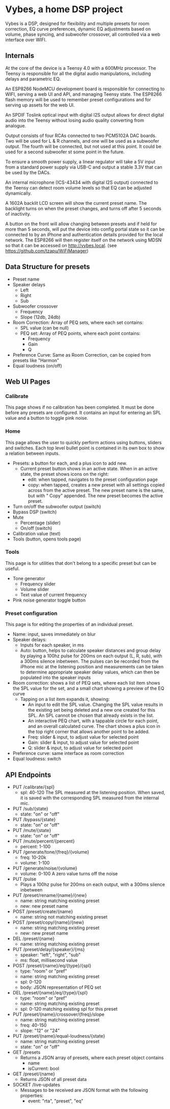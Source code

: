 # Vybes, a home DSP project

Vybes is a DSP, designed for flexibility and multiple presets for room correction, EQ curve preferences, dynamic EQ adjustments based on volume, phase syncing, and subwoofer crossover, all controlled via a web interface over WIFI.

## Internals
At the core of the device is a Teensy 4.0 with a 600MHz processor. The Teensy is responsible for all the digital audio manipulations, including delays and parametric EQ.

An ESP8266 NodeMCU development board is responsible for connecting to WIFI, serving a web UI and API, and managing Teensy state. The ESP8266 flash memory will be used to remember preset configurations and for serving up assets for the web UI.

An SPDIF Toslink optical input with digital I2S output allows for direct digital audio into the Teensy without losing audio quality converting from analogue.

Output consists of four RCAs connected to two PCM5102A DAC boards. Two will be used for L & R channels, and one will be used as a subwoofer output. The fourth will be connected, but not used at this point. It could be used for a second subwoofer st some point in the future.

To ensure a smooth power supply, a linear regulator will take a 5V input from a standard power supply via USB-C and output a stable 3.3V that can be used by the DACs.

An internal microphone (ICS-43434 with digital I2S output) connected to the Teensy can detect room volume levels so that EQ can be adjusted dynamically.

A 1602A backlit LCD screen will show the current preset name. The backlight turns on when the preset changes, and turns off after 5 seconds of inactivity.

A button on the front will allow changing between presets and if held for more than 5 seconds, will put the device into config portal state so it can be connected to by an iPhone and authentication details provided for the local network. The ESP8266 will then register itself on the network using MDSN so that it can be accessed on http://vybes.local. (see https://github.com/tzapu/WiFiManager)

## Data Structure for presets
* Preset name
* Speaker delays
  * Left
  * Right
  * Sub
* Subwoofer crossover
  * Frequency
  * Slope (12db, 24db)
* Room Correction: Array of PEQ sets, where each set contains:
  * SPL value (can be null)
  * PEQ set: Array of PEQ points, where each point contains:
    *  Frequency
    *  Gain
    *  Q
*  Preference Curve: Same as Room Correction, can be copied from presets like "Harmon"
*  Equal loudness (on/off)

## Web UI Pages
### Calibrate
This page shows if no calibration has been completed. It must be done before any presets are configured. It contains an input for entering an SPL value and a button to toggle pink noise.

### Home
This page allows the user to quickly perform actions using buttons, sliders and switches. Each top level bullet point is contained in its own box to show a relation between inputs.

* Presets: a button for each, and a plus icon to add new.
  * Current preset button shows in an active state. When in an active state, the preset shows icons on the right:
    * edit: when tapped, navigates to the preset configuration page
    * copy: when tapped, creates a new preset with all settings copied across from the active preset. The new preset name is the same, but with " Copy" appended. The new preset becomes the active preset.
* Turn on/off the subwoofer output (switch)
* Bypass DSP (switch)
* Mute
  * Percentage (slider)
  * On/off (switch)
* Calibration value (text)
* Tools (button, opens tools page)

### Tools
This page is for utilities that don't belong to a specific preset but can be useful.

* Tone generator
  * Frequency slider
  * Volume slider
  * Text value of current frequency  
* Pink noise generator toggle button

### Preset configuration
This page is for editing the properties of an individual preset.

* Name: input, saves immediately on blur
* Speaker delays:
  * Inputs for each speaker, in ms
  * Auto: button, helps to calculate speaker distances and group delay by playing a 100hz pulse for 200ms on each output (L, R, sub), with a 300ms silence inbetween. The pulses can be recorded from the iPhone mic at the listening position and measurements can be taken to determine appropriate speaker delay values, which can then be populated into the speaker inputs
* Room correction: shows a list of PEQ sets, where each list item shows the SPL value for the set, and a small chart showing a preview of the EQ curve
  * Tapping on a list item expands it, showing:
    * An input to edit the SPL value. Changing the SPL value results in the existing set being deleted and a new one created for this SPL. An SPL cannot be chosen that already exists in the list.
    * An interactive PEQ chart, with a tappable circle for each point, and an overall calculated curve. The chart shows a plus icon in the top right corner that allows another point to be added.
    * Freq: slider & input, to adjust value for selected point
    * Gain: slider & input, to adjust value for selected point
    * Q: slider & input, to adjust value for selected point
* Preference curve: same interface as room correction
* Equal loudness: switch
 
## API Endpoints
* PUT /calibrate/{spl}
  * spl: 40-120 The SPL measured at the listening position. When saved, it is saved with the corresponding SPL measured from the internal mic.
* PUT /sub/{state}
  * state: "on" or "off"
* PUT /bypass/{state}
  * state: "on" or "off"
* PUT /mute/{state}
  * state: "on" or "off"
* PUT /mute/percent/{percent}
  * percent: 1-100
* PUT /generate/tone/{freq}/{volume}
  * freq: 10-20k
  * volume: 1-100
* PUT /generate/noise/{volume}
  * volume: 0-100 A zero value turns off the noise
* PUT /pulse
  * Plays a 100hz pulse for 200ms on each output, with a 300ms silence inbetween
* PUT /preset/rename/{name}/{new}
  * name: string matching existing preset
  * new: new preset name
* POST /preset/create/{name}
  * name: string not matching existing preset
* POST /preset/copy/{name}/{new}
  * name: string matching existing preset
  * new: new preset name
* DEL /preset/{name}
  * name: string matching existing preset
* PUT /preset/delay/{speaker}/{ms}
  * speaker: "left", "right", "sub"
  * ms: float, millisecond value
* POST /preset/{name}/eq/{type}/{spl}
  * type: "room" or "pref"
  * name: string matching existing preset
  * spl: 0-120
  * body: JSON representation of PEQ set
* DEL /preset/{name}/eq/{type}/{spl}
  * type: "room" or "pref"
  * name: string matching existing preset
  * spl: 0-120 matching existing spl for this preset
* PUT /preset/{name}/crossover/{freq}/slope
  * name: string matching existing preset
  * freq: 40-150
  * slope: "12" or "24"
* PUT /preset/{name}/equal-loudness/{state}
  * name: string matching existing preset
  * state: "on" or "off"
* GET /presets
  * Returns a JSON array of presets, where each preset object contains
    * name
    * isCurrent: bool
* GET /preset/{name}
  * Returns JSON of all preset data
* SOCKET /live-updates
  * Messages to be received are JSON format with the following properties:
    * event: "rta", "preset", "eq"
